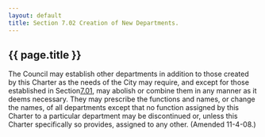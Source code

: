 ```yaml
---
layout: default 
title: Section 7.02 Creation of New Departments.
---
```


{{ page.title }}
----------------

The Council may establish other departments in addition to those created
by this Charter as the needs of the City may require, and except for
those established in Section[7.01](13da2e6f.html), may abolish or
combine them in any manner as it deems necessary. They may prescribe the
functions and names, or change the names, of all departments except that
no function assigned by this Charter to a particular department may be
discontinued or, unless this Charter specifically so provides, assigned
to any other. (Amended 11-4-08.)
